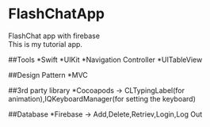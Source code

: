 # FlashChatApp
FlashChat app with firebase
<br>
This is my tutorial app.


##Tools
*Swift
  *UIKit
    *Navigation Controller
    *UITableView
    
##Design Pattern
*MVC

##3rd party library
*Cocoapods -> CLTypingLabel(for animation),IQKeyboardManager(for setting the keyboard)

##Database
*Firebase -> Add,Delete,Retriev,Login,Log Out

